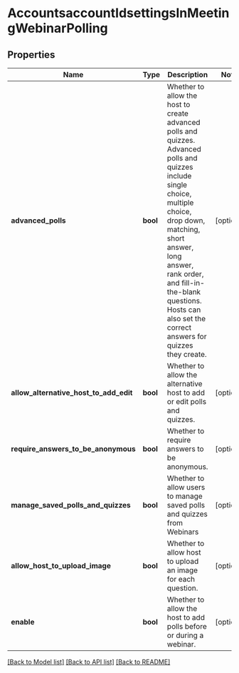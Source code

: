 # AccountsaccountIdsettingsInMeetingWebinarPolling

## Properties
Name | Type | Description | Notes
------------ | ------------- | ------------- | -------------
**advanced_polls** | **bool** | Whether to allow the host to create advanced polls and quizzes. Advanced polls and quizzes include single choice, multiple choice, drop down, matching, short answer, long answer, rank order, and fill-in-the-blank questions. Hosts can also set the correct answers for quizzes they create. | [optional] 
**allow_alternative_host_to_add_edit** | **bool** | Whether to allow the alternative host to add or edit polls and quizzes. | [optional] 
**require_answers_to_be_anonymous** | **bool** | Whether to require answers to be anonymous. | [optional] 
**manage_saved_polls_and_quizzes** | **bool** | Whether to allow users to manage saved polls and quizzes from Webinars | [optional] 
**allow_host_to_upload_image** | **bool** | Whether to allow host to upload an image for each question. | [optional] 
**enable** | **bool** | Whether to allow the host to add polls before or during a webinar. | [optional] 

[[Back to Model list]](../README.md#documentation-for-models) [[Back to API list]](../README.md#documentation-for-api-endpoints) [[Back to README]](../README.md)

